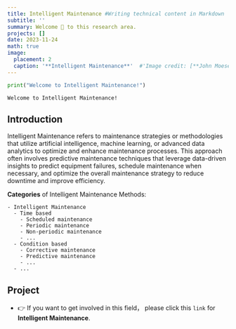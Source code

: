 ```yaml
---
title: Intelligent Maintenance #Writing technical content in Markdown
subtitle: ''
summary: Welcome 👋 to this research area.
projects: []
date: 2023-11-24
math: true
image:
  placement: 2
  caption: '**Intelligent Maintenance**'  #'Image credit: [**John Moeses Bauan**](https://unsplash.com/photos/OGZtQF8iC0g)'
---
```


```python
print("Welcome to Intelligent Maintenance!")
```

    Welcome to Intelligent Maintenance!

## **Introduction**
Intelligent Maintenance refers to maintenance strategies or methodologies that utilize artificial intelligence, machine learning, or advanced data analytics to optimize and enhance maintenance processes. This approach often involves predictive maintenance techniques that leverage data-driven insights to predict equipment failures, schedule maintenance when necessary, and optimize the overall maintenance strategy to reduce downtime and improve efficiency.

**Categories** of Intelligent Maintenance Methods:
```markmap
- Intelligent Maintenance
  - Time based
    - Scheduled maintenance
    - Periodic maintenance
    - Non-periodic maintenance
    - ...
  - Condition based
    - Corrective maintenance
    - Predictive maintenance
    - ...
  - ...
```

## **Project**
- 👉 If you want to get involved in this field， please click this `link` for **Intelligent Maintenance**.